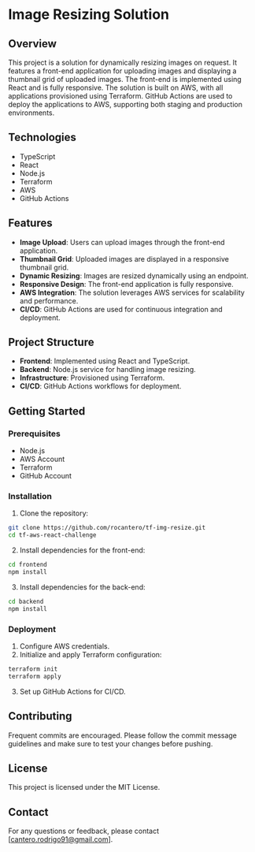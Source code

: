 # Image Resizing Solution

## Overview

This project is a solution for dynamically resizing images on request. It features a front-end application for uploading images and displaying a thumbnail grid of uploaded images. The front-end is implemented using React and is fully responsive. The solution is built on AWS, with all applications provisioned using Terraform. GitHub Actions are used to deploy the applications to AWS, supporting both staging and production environments.

## Technologies

- TypeScript
- React
- Node.js
- Terraform
- AWS
- GitHub Actions

## Features

- **Image Upload**: Users can upload images through the front-end application.
- **Thumbnail Grid**: Uploaded images are displayed in a responsive thumbnail grid.
- **Dynamic Resizing**: Images are resized dynamically using an endpoint.
- **Responsive Design**: The front-end application is fully responsive.
- **AWS Integration**: The solution leverages AWS services for scalability and performance.
- **CI/CD**: GitHub Actions are used for continuous integration and deployment.

## Project Structure

- **Frontend**: Implemented using React and TypeScript.
- **Backend**: Node.js service for handling image resizing.
- **Infrastructure**: Provisioned using Terraform.
- **CI/CD**: GitHub Actions workflows for deployment.

## Getting Started

### Prerequisites

- Node.js
- AWS Account
- Terraform
- GitHub Account

### Installation

1. Clone the repository:
  ```sh
  git clone https://github.com/rocantero/tf-img-resize.git
  cd tf-aws-react-challenge
  ```

2. Install dependencies for the front-end:
  ```sh
  cd frontend
  npm install
  ```

3. Install dependencies for the back-end:
  ```sh
  cd backend
  npm install
  ```

### Deployment

1. Configure AWS credentials.
2. Initialize and apply Terraform configuration:
  ```sh
  terraform init
  terraform apply
  ```

3. Set up GitHub Actions for CI/CD.

## Contributing

Frequent commits are encouraged. Please follow the commit message guidelines and make sure to test your changes before pushing.

## License

This project is licensed under the MIT License.

## Contact

For any questions or feedback, please contact [cantero.rodrigo91@gmail.com].
